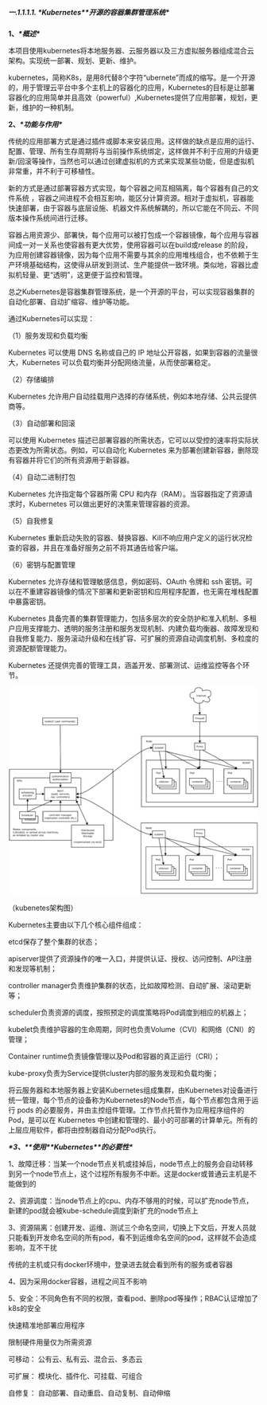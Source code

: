 ##### **一.1.1.1.1.** ***\*Kubernetes\*******\*开源的容器集群管理系统\****

**1、*****\*概述\****

本项目使用kubernetes将本地服务器、云服务器以及三方虚拟服务器组成混合云架构。实现统一部署、规划、更新、维护。

kubernetes，简称K8s，是用8代替8个字符“ubernete”而成的缩写。是一个开源的，用于管理云平台中多个主机上的容器化的应用，Kubernetes的目标是让部署容器化的应用简单并且高效（powerful）,Kubernetes提供了应用部署，规划，更新，维护的一种机制。

**2、*****\*功能与作用\****

​       传统的应用部署方式是通过插件或脚本来安装应用。这样做的缺点是应用的运行、配置、管理、所有生存周期将与当前操作系统绑定，这样做并不利于应用的升级更新/回滚等操作，当然也可以通过创建虚拟机的方式来实现某些功能，但是虚拟机非常重，并不利于可移植性。

新的方式是通过部署容器方式实现，每个容器之间互相隔离，每个容器有自己的文件系统 ，容器之间进程不会相互影响，能区分计算资源。相对于虚拟机，容器能快速部署，由于容器与底层设施、机器文件系统解耦的，所以它能在不同云、不同版本操作系统间进行迁移。

容器占用资源少、部署快，每个应用可以被打包成一个容器镜像，每个应用与容器间成一对一关系也使容器有更大优势，使用容器可以在build或release 的阶段，为应用创建容器镜像，因为每个应用不需要与其余的应用堆栈组合，也不依赖于生产环境基础结构，这使得从研发到测试、生产能提供一致环境。类似地，容器比虚拟机轻量、更“透明”，这更便于监控和管理。

总之Kubernetes是容器集群管理系统，是一个开源的平台，可以实现容器集群的自动化部署、自动扩缩容、维护等功能。

通过Kubernetes可以实现：

（1）服务发现和负载均衡

Kubernetes 可以使用 DNS 名称或自己的 IP 地址公开容器，如果到容器的流量很大，Kubernetes 可以负载均衡并分配网络流量，从而使部署稳定。

（2）存储编排

Kubernetes 允许用户自动挂载用户选择的存储系统，例如本地存储、公共云提供商等。

（3）自动部署和回滚

可以使用 Kubernetes 描述已部署容器的所需状态，它可以以受控的速率将实际状态更改为所需状态。例如，可以自动化 Kubernetes 来为部署创建新容器，删除现有容器并将它们的所有资源用于新容器。

（4）自动二进制打包

Kubernetes 允许指定每个容器所需 CPU 和内存（RAM）。当容器指定了资源请求时，Kubernetes 可以做出更好的决策来管理容器的资源。

（5）自我修复

Kubernetes 重新启动失败的容器、替换容器、Kill不响应用户定义的运行状况检查的容器，并且在准备好服务之前不将其通告给客户端。

（6）密钥与配置管理

Kubernetes 允许存储和管理敏感信息，例如密码、OAuth 令牌和 ssh 密钥。可以在不重建容器镜像的情况下部署和更新密钥和应用程序配置，也无需在堆栈配置中暴露密钥。

Kubernetes 具备完善的集群管理能力，包括多层次的安全防护和准入机制、多租户应用支撑能力、透明的服务注册和服务发现机制、内建负载均衡器、故障发现和自我修复能力、服务滚动升级和在线扩容、可扩展的资源自动调度机制、多粒度的资源配额管理能力。

Kubernetes 还提供完善的管理工具，涵盖开发、部署测试、运维监控等各个环节。

![img](wps4.jpg) 

（kubenetes架构图）

 

Kubernetes主要由以下几个核心组件组成：

etcd保存了整个集群的状态；

apiserver提供了资源操作的唯一入口，并提供认证、授权、访问控制、API注册和发现等机制；

controller manager负责维护集群的状态，比如故障检测、自动扩展、滚动更新等；

scheduler负责资源的调度，按照预定的调度策略将Pod调度到相应的机器上；

kubelet负责维护容器的生命周期，同时也负责Volume（CVI）和网络（CNI）的管理；

Container runtime负责镜像管理以及Pod和容器的真正运行（CRI）；

kube-proxy负责为Service提供cluster内部的服务发现和负载均衡；

将云服务器和本地服务器上安装Kubernetes组成集群，由Kubernetes对设备进行统一管理，每个节点的设备称为Kubernetes的Node节点，每个节点都包含用于运行 pods 的必要服务，并由主控组件管理。工作节点托管作为应用程序组件的Pod，是可以在 Kubernetes 中创建和管理的、最小的可部署的计算单元。所有的上层应用软件，都将由控制器自动分配Pod执行。

***\*3、\*******\*使用\*******\*Kubernetes\*******\*的必要性\****

1、故障迁移：当某一个node节点关机或挂掉后，node节点上的服务会自动转移到另一个node节点上，这个过程所有服务不中断。这是docker或普通云主机是不能做到的

2、资源调度：当node节点上的cpu、内存不够用的时候，可以扩充node节点，新建的pod就会被kube-schedule调度到新扩充的node节点上

3、资源隔离：创建开发、运维、测试三个命名空间，切换上下文后，开发人员就只能看到开发命名空间的所有pod，看不到运维命名空间的pod，这样就不会造成影响，互不干扰

传统的主机或只有docker环境中，登录进去就会看到所有的服务或者容器

4、因为采用docker容器，进程之间互不影响

5、安全：不同角色有不同的权限，查看pod、删除pod等操作；RBAC认证增加了k8s的安全

快速精准地部署应用程序

限制硬件用量仅为所需资源

可移动： 公有云、私有云、混合云、多态云

可扩展： 模块化、插件化、可挂载、可组合

自修复： 自动部署、自动重启、自动复制、自动伸缩